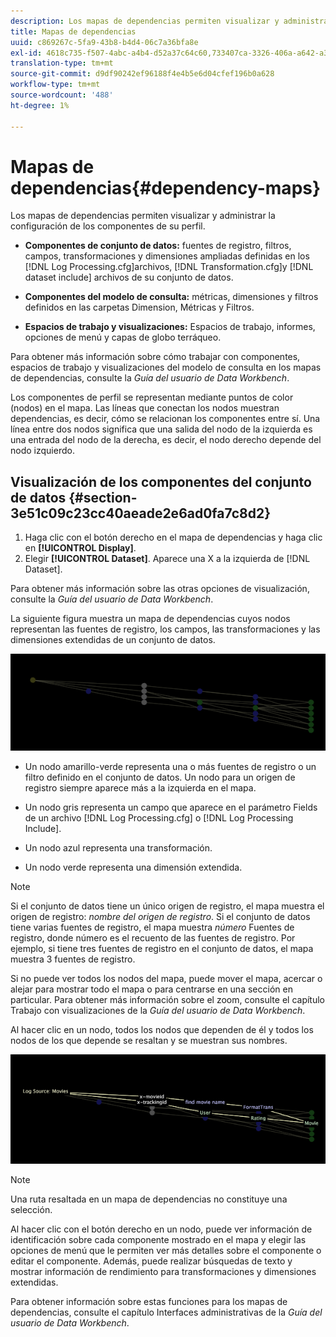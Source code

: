 ```yaml
---
description: Los mapas de dependencias permiten visualizar y administrar la configuración de los componentes de su perfil.
title: Mapas de dependencias
uuid: c869267c-5fa9-43b8-b4d4-06c7a36bfa8e
exl-id: 4618c735-f507-4abc-a4b4-d52a37c64c60,733407ca-3326-406a-a642-a3ea3d3f6b8b
translation-type: tm+mt
source-git-commit: d9df90242ef96188f4e4b5e6d04cfef196b0a628
workflow-type: tm+mt
source-wordcount: '488'
ht-degree: 1%

---
```


# Mapas de dependencias{#dependency-maps}

Los mapas de dependencias permiten visualizar y administrar la configuración de los componentes de su perfil.

* **Componentes de conjunto de datos:** fuentes de registro, filtros, campos, transformaciones y dimensiones ampliadas definidas en los  [!DNL Log Processing.cfg]archivos,  [!DNL Transformation.cfg]y  [!DNL dataset include] archivos de su conjunto de datos.

* **Componentes del modelo de consulta:** métricas, dimensiones y filtros definidos en las carpetas Dimension, Métricas y Filtros.
* **Espacios de trabajo y visualizaciones:** Espacios de trabajo, informes, opciones de menú y capas de globo terráqueo.

Para obtener más información sobre cómo trabajar con componentes, espacios de trabajo y visualizaciones del modelo de consulta en los mapas de dependencias, consulte la *Guía del usuario de Data Workbench*.

Los componentes de perfil se representan mediante puntos de color (nodos) en el mapa. Las líneas que conectan los nodos muestran dependencias, es decir, cómo se relacionan los componentes entre sí. Una línea entre dos nodos significa que una salida del nodo de la izquierda es una entrada del nodo de la derecha, es decir, el nodo derecho depende del nodo izquierdo.

## Visualización de los componentes del conjunto de datos {#section-3e51c09c23cc40aeade2e6ad0fa7c8d2}

1. Haga clic con el botón derecho en el mapa de dependencias y haga clic en **[!UICONTROL Display]**.
1. Elegir **[!UICONTROL Dataset]**. Aparece una X a la izquierda de [!DNL Dataset].

Para obtener más información sobre las otras opciones de visualización, consulte la *Guía del usuario de Data Workbench*.

La siguiente figura muestra un mapa de dependencias cuyos nodos representan las fuentes de registro, los campos, las transformaciones y las dimensiones extendidas de un conjunto de datos.

![](assets/vis_DependencyMap.png)

* Un nodo amarillo-verde representa una o más fuentes de registro o un filtro definido en el conjunto de datos. Un nodo para un origen de registro siempre aparece más a la izquierda en el mapa.
* Un nodo gris representa un campo que aparece en el parámetro Fields de un archivo [!DNL Log Processing.cfg] o [!DNL Log Processing Include].

* Un nodo azul representa una transformación.
* Un nodo verde representa una dimensión extendida.

>[!NOTE]
>
>Si el conjunto de datos tiene un único origen de registro, el mapa muestra el origen de registro: *nombre del origen de registro*. Si el conjunto de datos tiene varias fuentes de registro, el mapa muestra *número* Fuentes de registro, donde número es el recuento de las fuentes de registro. Por ejemplo, si tiene tres fuentes de registro en el conjunto de datos, el mapa muestra 3 fuentes de registro.

Si no puede ver todos los nodos del mapa, puede mover el mapa, acercar o alejar para mostrar todo el mapa o para centrarse en una sección en particular. Para obtener más información sobre el zoom, consulte el capítulo Trabajo con visualizaciones de la *Guía del usuario de Data Workbench*.

Al hacer clic en un nodo, todos los nodos que dependen de él y todos los nodos de los que depende se resaltan y se muestran sus nombres.

![](assets/vis_DependencyMap_HighlightedPath.png)

>[!NOTE]
>
>Una ruta resaltada en un mapa de dependencias no constituye una selección.

Al hacer clic con el botón derecho en un nodo, puede ver información de identificación sobre cada componente mostrado en el mapa y elegir las opciones de menú que le permiten ver más detalles sobre el componente o editar el componente. Además, puede realizar búsquedas de texto y mostrar información de rendimiento para transformaciones y dimensiones extendidas.

Para obtener información sobre estas funciones para los mapas de dependencias, consulte el capítulo Interfaces administrativas de la *Guía del usuario de Data Workbench*.
